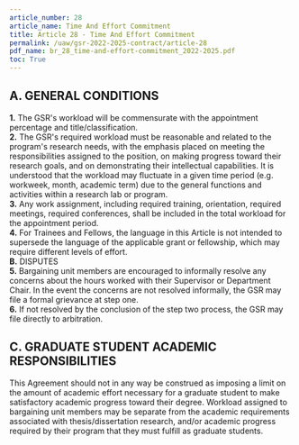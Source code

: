 ```yaml
---
article_number: 28
article_name: Time And Effort Commitment 
title: Article 28 - Time And Effort Commitment 
permalink: /uaw/gsr-2022-2025-contract/article-28
pdf_name: br_28_time-and-effort-commitment_2022-2025.pdf
toc: True
---
```



## A.  GENERAL CONDITIONS

<div class="lvl2"><b>1.</b> The GSR's workload will be commensurate with the appointment percentage and title/classification.</div>
<div class="lvl2"><b>2.</b> The GSR's required workload must be reasonable and related to the program's research needs, with the emphasis placed on meeting the responsibilities assigned to the position, on making progress toward their research goals, and on demonstrating their intellectual capabilities. It is understood that the workload may fluctuate in a given time period (e.g. workweek, month, academic term) due to the general functions and activities within a research lab or program.</div>
<div class="lvl2"><b>3.</b> Any work assignment, including required training, orientation, required meetings, required conferences, shall be included in the total workload for the appointment period.</div>
<div class="lvl2"><b>4.</b> For Trainees and Fellows, the language in this Article is not intended to supersede the language of the applicable grant or fellowship, which may require different levels of effort.</div>
<div class="lvl1"><b>B.</b> DISPUTES</div>
<div class="lvl2"><b>5.</b> Bargaining unit members are encouraged to informally resolve any concerns about the hours worked with their Supervisor or Department Chair. In the event the concerns are not resolved informally, the GSR may file a formal grievance at step one.</div>
<div class="lvl2"><b>6.</b> If not resolved by the conclusion of the step two process, the GSR may file directly to arbitration.</div>

## C.  GRADUATE STUDENT ACADEMIC RESPONSIBILITIES

This Agreement should not in any way be construed as imposing a limit on the amount of academic effort necessary for a graduate student to make satisfactory academic progress toward their degree. Workload assigned to bargaining unit members may be separate from the academic requirements associated with thesis/dissertation research, and/or academic progress required by their program that they must fulfill as graduate students.

